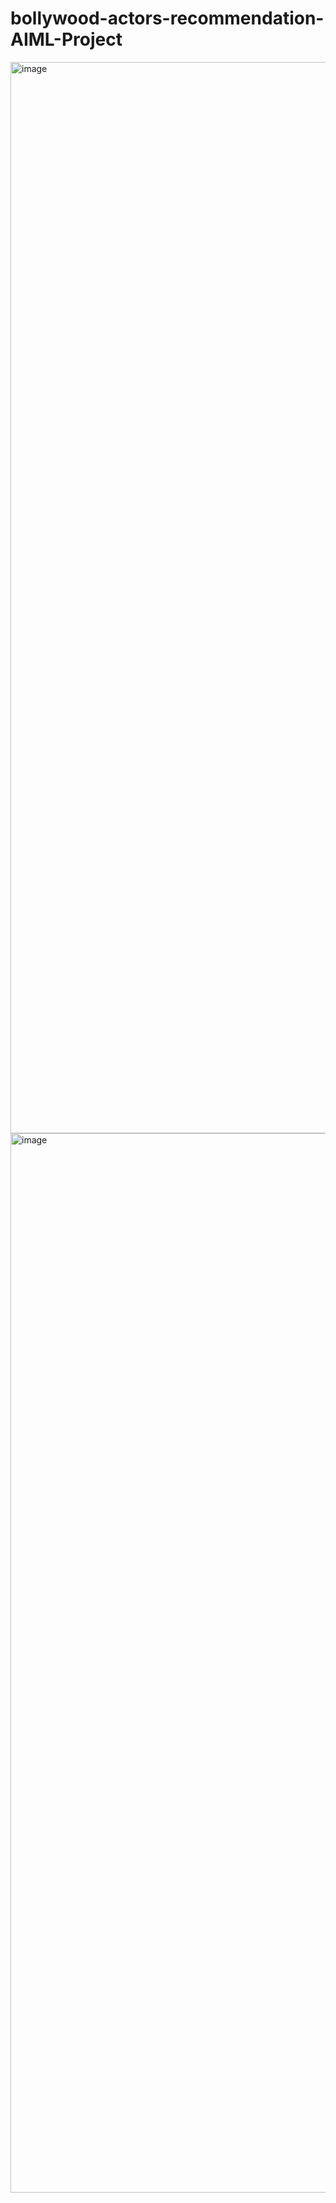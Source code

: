 # bollywood-actors-recommendation-AIML-Project

<img width="1714" alt="image" src="https://user-images.githubusercontent.com/64134540/222963482-2ef24cb8-0b62-4da5-98d1-5ce407596b1e.png">

<img width="1695" alt="image" src="https://user-images.githubusercontent.com/64134540/222963641-88bdb31e-f528-44ce-91c2-30c2465b88d3.png">
